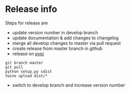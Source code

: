 # Release info
Steps for release are
* update version number in develop branch
* update documentation & add changes to changelog
* merge all develop changes to master via pull request
* create release from master branch in github
* release on [pypi](https://pypi.python.org/pypi/libsbgnpy)
```
git branch master
git pull
python setup.py sdist
twine upload dist/*
```
* switch to develop branch and increase version number